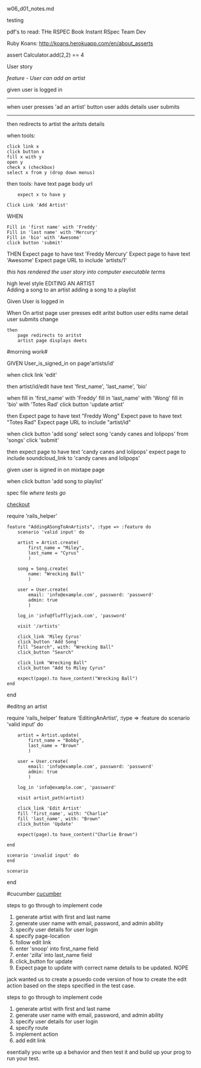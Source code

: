w06_d01_notes.md

testing

pdf's to read: THe RSPEC Book
	Instant RSpec Team Dev

Ruby Koans: http://koans.herokuapp.com/en/about_asserts


assert Calculator.add(2,2) == 4 

User story

*feature - User can add an artist*

given		user is logged in
________________________
when		user presses 'ad an artist' button
				user adds details
				user submits
___________________
then		redirects to artist
				the aritsts details

when tools:

	click link x
	click button x
	fill x with y
	open y
	check x (checkbox)
	select x from y (drop down menus)

then tools: 
	have text
	page
		body
		url


		expect x to have y

	Click Link 'Add Artist'

WHEN

	Fill in 'first name' with 'Freddy'
	Fill in 'last name' with 'Mercury'
	Fill in 'bio' with 'Awesome'
	click button 'submit'

THEN
	Expect page to have text 'Freddy Mercury'
	Expect page to have text 'Awesome'
	Expect page URL to include 'artists/1'

*this has rendered the user story into computer executable terms*

high level style
	EDITING AN ARTIST	
	Adding a song to an artist
	adding a song to a playlist


Given User is logged in

When
	On artist page
		user presses edit aritst button
		user edits name detail
		user submits change

	then
		page redirects to aritst
		artist page displays deets

#morning work#

GIVEN User_is_signed_in on page'artists/id'

when 
	click link 'edit'

then 
	artist/id/edit have text 'first_name', 'last_name', 'bio'

when
	fill in 'first_name' with 'Freddy'
	fill in 'last_name' with 'Wong'
	fill in 'bio' with 'Totes Rad'
	click button 'update artist'

then
	Expect page to have text "Freddy Wong"
	Expect pave to have text "Totes Rad"
	Expect page URL to include "artist/id"

when 
	click button 'add song'
	select song 'candy canes and lolipops' from 'songs'
	click 'submit'

then 
	expect page to have text 'candy canes and lolipops'
	expect page to include soundcloud_link to 'candy canes and lolipops'

given 
	user is signed in on mixtape page

when
	click button 'add song to playlist'


spec file
 *where tests go*

[checkout](https://github.com/jnicklas/capybara)



require 'rails_helper'

	feature "AddingASongToAnArtists", :type => :feature do
		scenario 'valid input' do

		artist = Artist.create(
			first_name = "Miley",
			last_name = "Cyrus"
			)

		song = Song.create(
			name: "Wrecking Ball"
			)

		user = User.create(
			email: 'info@example.com', password: 'password'
			admin: true
			)

		log_in 'info@flufflyjack.com', 'password'

		visit '/artists'

		click_link 'Miley Cyrus'
		click_button 'Add Song'
		fill "Search", with: "Wrecking Ball"
		click_button "Search"

		click_link "Wrecking Ball"
		click_button "Add to Miley Cyrus"

		expect(page).to have_content("Wrecking Ball")
	end
end


#editng an artist

require 'rails_helper'
	feature 'EditingAnArtist', :type => :feature do
	scenario 'valid input' do

		artist = Artist.update(
			first_name = "Bobby",
			last_name = "Brown"
			)
		
		user = User.create(
			email: 'info@example.com', password: 'password'
			admin: true
			)

		log_in 'info@example.com', 'password'

		visit artist_path(artist)

		click_link 'Edit Artist'
		fill 'first_name', with: "Charlie"
		fill 'last_name', with: "Brown"
		click_button 'Update'

		expect(page).to have_content("Charlie Brown")

	end

	scenario 'invalid input' do
	end

	scenario 
end

#cucumber
[cucumber](cuckes.info)


steps to go through to implement code
1. generate artist with first and last name
2. generate user name with email, password, and admin ability
3. specify user details for user login
4. specify page-location
5. follow edit link
6. enter 'snoop' into first_name field
7. enter 'zilla' into last_name field
8. click_button for update
9. Expect page to update with correct name details to be updated.
NOPE

jack wanted us to create a psuedo code version of how to create the edit action based on the steps specified in the test case.

steps to go through to implement code
1. generate artist with first and last name
2. generate user name with email, password, and admin ability
3. specify user details for user login
4. specify route
5. implement action
6. add edit link



esentially you write up a behavior and then test it and build up your prog to run your test.















